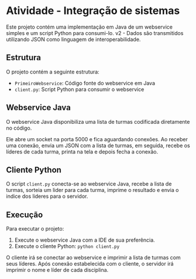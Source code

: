 # Atividade - Integração de sistemas

Este projeto contém uma implementação em Java de um webservice simples e um script Python para consumi-lo.
v2 - Dados são transmitidos utilizando JSON como linguagem de interoperabilidade.

## Estrutura

O projeto contém a seguinte estrutura:

- `PrimeiroWebservice`: Código fonte do webservice em Java
- `client.py`: Script Python para consumir o webservice

## Webservice Java

O webservice Java disponibiliza uma lista de turmas codificada diretamente no código.

Ele abre um socket na porta 5000 e fica aguardando conexões. Ao receber uma conexão, envia um JSON com a lista de turmas, em seguida, recebe os líderes de cada turma, printa na tela e depois fecha a conexão.

## Cliente Python

O script `client.py` conecta-se ao webservice Java, recebe a lista de turmas, sorteia um lider para cada turma, imprime o resultado e envia o indice dos lideres para o servidor.

## Execução

Para executar o projeto:

1. Execute o webservice Java com a IDE de sua preferência.
2. Execute o cliente Python: `python client.py`

O cliente irá se conectar ao webservice e imprimir a lista de turmas com seus líderes.
Após conexão estabelecida com o cliente, o servidor irá imprimir o nome e líder de cada disciplina.
